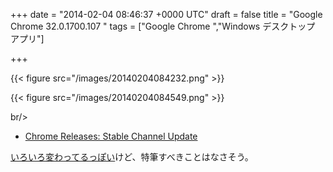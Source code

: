 
+++
date = "2014-02-04 08:46:37 +0000 UTC"
draft = false
title = "Google Chrome 32.0.1700.107 "
tags = ["Google Chrome ","Windows デスクトップ アプリ"]

+++


{{< figure src="/images/20140204084232.png"  >}}

{{< figure src="/images/20140204084549.png"  >}}

br/>


<ul>
<li><a href="http://googlechromereleases.blogspot.jp/2014/02/stable-channel-update.html">Chrome Releases: Stable Channel Update</a></li>
</ul><a href="http://build.chromium.org/f/chromium/perf/dashboard/ui/changelog.html?url=%2Fbranches%2F1700%2Fsrc&amp;range=247602%3A246481&amp;mode=html">いろいろ変わってるっぽい</a>けど、特筆すべきことはなさそう。


